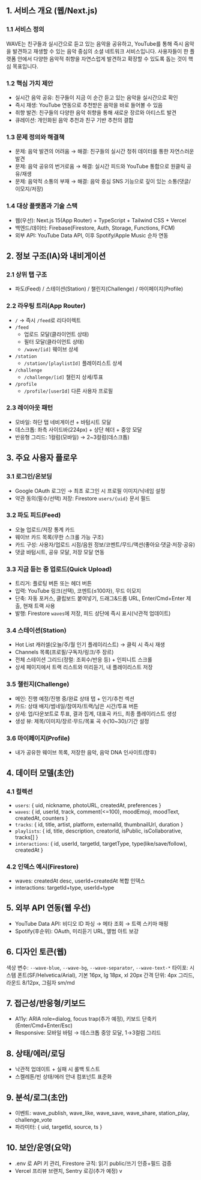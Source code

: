 ## 1. 서비스 개요 (웹/Next.js)

### 1.1 서비스 정의
WAVE는 친구들과 실시간으로 듣고 있는 음악을 공유하고, YouTube를 통해 즉시 음악을 발견하고 재생할 수 있는 음악 중심의 소셜 네트워크 서비스입니다. 사용자들이 한 플랫폼 안에서 다양한 음악적 취향을 자연스럽게 발견하고 확장할 수 있도록 돕는 것이 핵심 목표입니다.

### 1.2 핵심 가치 제안
- 실시간 음악 공유: 친구들이 지금 이 순간 듣고 있는 음악을 실시간으로 확인
- 즉시 재생: YouTube 연동으로 추천받은 음악을 바로 들어볼 수 있음
- 취향 발견: 친구들의 다양한 음악 취향을 통해 새로운 장르와 아티스트 발견
- 큐레이션: 개인화된 음악 추천과 친구 기반 추천의 결합

### 1.3 문제 정의와 해결책
- 문제: 음악 발견의 어려움 → 해결: 친구들의 실시간 청취 데이터를 통한 자연스러운 발견
- 문제: 음악 공유의 번거로움 → 해결: 실시간 피드와 YouTube 통합으로 원클릭 공유/재생
- 문제: 음악적 소통의 부재 → 해결: 음악 중심 SNS 기능으로 깊이 있는 소통(댓글/이모지/저장)

### 1.4 대상 플랫폼과 기술 스택
- 웹(우선): Next.js 15(App Router) + TypeScript + Tailwind CSS + Vercel
- 백엔드/데이터: Firebase(Firestore, Auth, Storage, Functions, FCM)
- 외부 API: YouTube Data API, 이후 Spotify/Apple Music 순차 연동

## 2. 정보 구조(IA)와 내비게이션

### 2.1 상위 탭 구조
- 파도(Feed) / 스테이션(Station) / 챌린지(Challenge) / 마이페이지(Profile)

### 2.2 라우팅 트리(App Router)
- `/` → 즉시 `/feed`로 리다이렉트
- `/feed`
  - 업로드 모달(클라이언트 상태)
  - 필터 모달(클라이언트 상태)
  - `/wave/[id]` 웨이브 상세
- `/station`
  - `/station/[playlistId]` 플레이리스트 상세
- `/challenge`
  - `/challenge/[id]` 챌린지 상세/투표
- `/profile`
  - `/profile/[userId]` 다른 사용자 프로필

### 2.3 레이아웃 패턴
- 모바일: 하단 탭 네비게이션 + 바텀시트 모달
- 데스크톱: 좌측 사이드바(224px) + 상단 헤더 + 중앙 모달
- 반응형 그리드: 1컬럼(모바일) → 2~3컬럼(데스크톱)

## 3. 주요 사용자 플로우

### 3.1 로그인/온보딩
- Google OAuth 로그인 → 최초 로그인 시 프로필 이미지/닉네임 설정
- 약관 동의(필수/선택) 저장: Firestore `users/{uid}` 문서 필드

### 3.2 파도 피드(Feed)
- 오늘 업로드/저장 통계 카드
- 웨이브 카드 목록(무한 스크롤 가능 구조)
- 카드 구성: 사용자/업로드 시점/음원 정보/코멘트/무드/액션(좋아요·댓글·저장·공유)
- 댓글 바텀시트, 공유 모달, 저장 모달 연동

### 3.3 지금 듣는 중 업로드(Quick Upload)
- 트리거: 플로팅 버튼 또는 헤더 버튼
- 입력: YouTube 링크(선택), 코멘트(≤100자), 무드 이모지
- 단축: 자동 포커스, 클립보드 붙여넣기, 드래그&드롭 URL, Enter/Cmd+Enter 제출, 현재 트랙 사용
- 발행: Firestore `waves`에 저장, 피드 상단에 즉시 표시(낙관적 업데이트)

### 3.4 스테이션(Station)
- Hot List 캐러셀(오늘/주/월 인기 플레이리스트) → 클릭 시 즉시 재생
- Channels 목록(프로필/구독자/링크/주 장르)
- 전체 스테이션 그리드(정렬: 조회수/반응 등) + 인피니트 스크롤
- 상세 페이지에서 트랙 리스트와 미리듣기, 내 플레이리스트 저장

### 3.5 챌린지(Challenge)
- 메인: 진행 예정/진행 중/완료 상태 탭 + 인기/추천 섹션
- 카드: 상태 배지/썸네일/참여자/트랙/남은 시간/투표 버튼
- 상세: 업/다운보트로 투표, 결과 집계, 대표곡 카드, 최종 플레이리스트 생성
- 생성 뷰: 제목/이미지/장르·무드/목표 곡 수(10~30)/기간 설정

### 3.6 마이페이지(Profile)
- 내가 공유한 웨이브 목록, 저장한 음악, 음악 DNA 인사이트(향후)

## 4. 데이터 모델(초안)

### 4.1 컬렉션
- `users`: { uid, nickname, photoURL, createdAt, preferences }
- `waves`: { id, userId, track, comment(<=100), moodEmoji, moodText, createdAt, counters }
- `tracks`: { id, title, artist, platform, externalId, thumbnailUrl, duration }
- `playlists`: { id, title, description, creatorId, isPublic, isCollaborative, tracks[] }
- `interactions`: { id, userId, targetId, targetType, type(like/save/follow), createdAt }

### 4.2 인덱스 예시(Firestore)
- waves: createdAt desc, userId+createdAt 복합 인덱스
- interactions: targetId+type, userId+type

## 5. 외부 API 연동(웹 우선)

- YouTube Data API: 비디오 ID 파싱 → 메타 조회 → 트랙 스키마 매핑
- Spotify(후순위): OAuth, 미리듣기 URL, 앨범 아트 보강

## 6. 디자인 토큰(웹)

색상 변수: `--wave-blue`, `--wave-bg`, `--wave-separator`, `--wave-text-*`
타이포: 시스템 폰트(SF/Helvetica/Arial), 기본 16px, lg 18px, xl 20px
간격 단위: 4px 그리드, 라운드 8/12px, 그림자 sm/md

## 7. 접근성/반응형/키보드

- A11y: ARIA role=dialog, focus trap(추가 예정), 키보드 단축키(Enter/Cmd+Enter/Esc)
- Responsive: 모바일 바텀 → 데스크톱 중앙 모달, 1→3컬럼 그리드

## 8. 상태/에러/로딩

- 낙관적 업데이트 + 실패 시 롤백 토스트
- 스켈레톤/빈 상태/에러 안내 컴포넌트 표준화

## 9. 분석/로그(초안)

- 이벤트: wave_publish, wave_like, wave_save, wave_share, station_play, challenge_vote
- 파라미터: { uid, targetId, source, ts }

## 10. 보안/운영(요약)

- .env 로 API 키 관리, Firestore 규칙: 읽기 public/쓰기 인증+필드 검증
- Vercel 프리뷰 브랜치, Sentry 로깅(추가 예정)
v